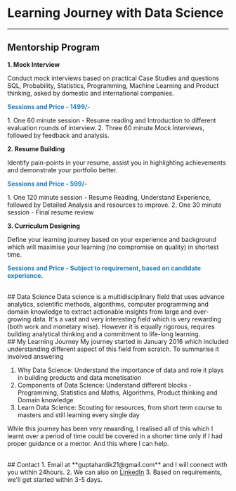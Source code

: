 # Learning Journey with Data Science
---
## Mentorship Program

<p style="font-weight:bold"> 1. Mock Interview </p><p>Conduct mock interviews based on practical Case Studies and questions SQL, Probability, Statistics, Programming, Machine Learning and Product thinking, asked by domestic and international companies.</p>

<p style="font-weight:bold; color: #267CB9;"> Sessions and Price - 1499/- </p>
1. One 60 minute session - Resume reading and Introduction to different evaluation rounds of interview.
2. Three 60 minute Mock Interviews, followed by feedback and analysis.


<p style="font-weight:bold"> 2. Resume Building </p><p>Identify pain-points in your resume, assist you in highlighting achievements and demonstrate your portfolio better.</p>

<p style="font-weight:bold; color: #267CB9;"> Sessions and Price - 599/-</p>
1. One 120 minute session - Resume Reading, Understand Experience, followed by Detailed Analysis and resources to improve.
2. One 30 minute session - Final resume review


<p style="font-weight:bold"> 3. Curriculum Designing </p><p>Define your learning journey based on your experience and background which will maximise your learning (no compromise on quality) in shortest time.</p>
<p> </p>

<p style="font-weight:bold; color: #267CB9;"> Sessions and Price - Subject to requirement, based on candidate experience.</p>


<br>
## Data Science
Data science is a multidisciplinary field that uses advance analytics, scientific methods, algorithms, computer programming and domain knowledge to extract actionable insights from large and ever-growing data. It's a vast and very interesting field which is very rewarding (both work and monetary wise). However it is equally rigorous, requires building analytical thinking and a commitment to life-long learning.  

<br>
## My Learning Journey
My journey started in January 2016 which included understanding different aspect of this field from scratch. To summarise it involved answering

1. Why Data Science: Understand the importance of data and role it plays in building products and data monetisation
2. Components of Data Science: Understand different blocks - Programming, Statistics and Maths, Algorithms, Product thinking and Domain knowledge
3. Learn Data Science: Scouting for resources, from short term course to masters and still learning every single day

While this journey has been very rewarding, I realised all of this which I learnt over a period of time could be covered in a shorter time only if I had proper guidance or a mentor. And this where I can help. 

<br>
## Contact
1. Email at **guptahardik21@gmail.com** and I will connect with you within 24hours. 
2. We can also on <a href="https://www.linkedin.com/in/hardiklgupta/">LinkedIn</a>
3. Based on requirements, we'll get started within 3-5 days.
<br>



